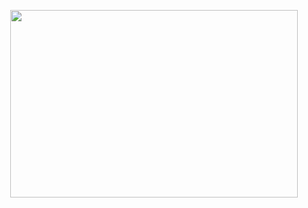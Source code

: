 <p align="center">
  <a href="https://src.onl">
    <img width="460" height="300" src="https://raw.githubusercontent.com/srchea/srchea/master/content.svg">
  </a>
</p>
